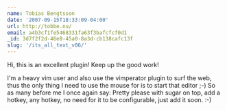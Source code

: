 ```yaml
---
name: Tobias Bengtsson
date: '2007-09-15T18:33:09-04:00'
url: http://tobbe.nu/
email: a4b3cf1fe5468331fa63f3bafcfcf0d1
_id: 3d7f2f2d-46e8-45a0-8a3d-cb138cafc13f
slug: '/its_all_text_v06/'
---
```


Hi, this is an excellent plugin! Keep up the good work!

I'm a heavy vim user and also use the vimperator plugin to surf the web, thus
the only thing I need to use the mouse for is to start that editor ;-) So as
many before me I once again say: Pretty please with sugar on top, add a
hotkey, any hotkey, no need for it to be configurable, just add it soon. :-)

